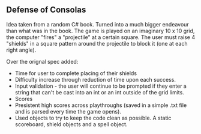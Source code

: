 Defense of Consolas
------------------

Idea taken from a random C# book. Turned into a much bigger endeavour than what was in the book. The game is played on an imaginary 10 x 10 grid, the computer "fires" a "projectile" at a certain square. 
The user must raise 4 "shields" in a square pattern around the projectile to block it (one at each right angle).

Over the orignal spec added:
- Time for user to complete placing of their shields
- Difficulty increase through reduction of time upon each success.
- Input validation - the user will continue to be prompted if they enter a string that can't be cast into an int or an int outside of the grid limits.
- Scores
- Presistent high scores across playthroughs (saved in a simple .txt file and is parsed every time the game opens).
- Used objects to try to keep the code clean as possible. A static scoreboard, shield objects and a spell object. 

